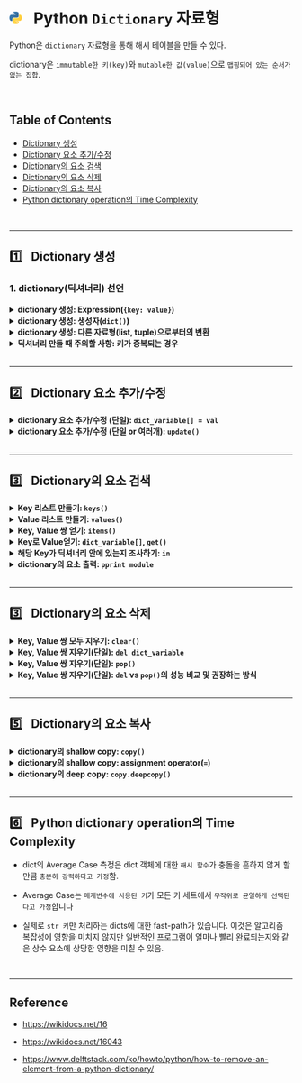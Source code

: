 # <a href="https://www.python.org/"><img src="https://raw.githubusercontent.com/KIMBIBLE/KIMBIBLE/main/icons/python.svg" title="Python" width="22px"/></a>&ensp; Python `Dictionary` 자료형

Python은 `dictionary` 자료형을 통해 해시 테이블을 만들 수 있다.

dictionary은 `immutable한 키(key)`와 `mutable한 값(value)`으로 `맵핑되어 있는 순서가 없는 집합`.

<br/>

## Table of Contents

* [Dictionary 생성](#section_01)
* [Dictionary 요소 추가/수정](#section_02)
* [Dictionary의 요소 검색](#section_03)
* [Dictionary의 요소 삭제](#section_04)
* [Dictionary의 요소 복사](#section_05)
* [Python dictionary operation의 Time Complexity](#section_06)


<br/>

---

<!--
################### Section 01 #############################
-->
<h2 id="section_01">1️⃣&ensp; Dictionary 생성</h2>


### 1. dictionary(딕셔너리) 선언

<details>
<summary><b>dictionary 생성: Expression(<code>{key: value}</code>)</b></summary>

```py
dict_1 = {}
dict_2 = {'name':'bbkim', 'birth': '1207'}
dict_3 = {'a': 1, 'b': [1, 2, 3]}
```

> :bulb:&ensp; dictionary의 키로는 immutable한 값은 사용할 수 있지만, mutable한 객체는 사용할 수 없음.

* `Immutable` : 숫자(number), 문자열(string), 튜플(tuple)

* `Mutable` : 리스트(list), 딕셔너리(dictionary), NumPy의 배열(ndarray)

---

</details>

<details>
<summary><b>dictionary 생성: 생성자(<code>dict()</code>)</b></summary>

```py
# dict constructor를 통핸 dictionary 생성.
dict_3 = dict(a = 1, b = 2, c= 3, d = 4)
```

---

</details>

<details>
<summary><b>dictionary 생성: 다른 자료형(list, tuple)으로부터의 변환</b></summary>

```py
dict_4 = dict([['bbkim', 123], ['awesome', 345]])
dict_5 = dict([('bbkim', 123), ('awesome', 345)])

# {'bbkim': 123, 'awesome': 345}
```

> :bulb:&ensp; 리스트 속에 리스트나 튜플, 튜플속에 리스트나 튜플의 값을 키와 value를 나란히 입력하면, 아래와 같이 dict로 변형할 수 있음. 

---

</details>

<details>
<summary><b>딕셔너리 만들 때 주의할 사항: 키가 중복되는 경우</b></summary>

```py
a = {1:'a', 1:'b'} # {1: 'b'} 
```

> :bulb:&ensp; 딕셔너리에서 Key는 고유한 값이므로 중복되는 Key 값을 설정해 놓으면 하나를 제외한 나머지 것들이 모두 무시됨!

</details>

<br/>

---

<!--
################### Section 02 #############################
-->
<h2 id="section_02">2️⃣&ensp; Dictionary 요소 추가/수정</h2>

<details>
<summary><b>dictionary 요소 추가/수정 (단일): <code>dict_variable[] = val</code></b></summary>

```py
a = {1: ['a', 'b', 'c'], 2: ['q', 'w', 'e']}

# dictionary에 요소 추가(단일)
a[3] = ['h'] # {1: ['a', 'b', 'c'], 2: ['q', 'w', 'e'], 3: ['h']}

# dictionary의 요소 수정(단일)
a[1] = 1 # {1: 1, 2: ['q', 'w', 'e'], 3: ['h']}
```

---

</details>

<details>
<summary><b>dictionary 요소 추가/수정 (단일 or 여러개): <code>update()</code></b></summary>

```py
a = {1: ['a', 'b', 'c'], 2: ['q', 'w', 'e']}

# dictionary에 요소 추가(단일 or 여러개)
a.update({1: 'a', 2: 'b'}) # {1: 'a', 2: 'b'}

# dictionary의 요소 수정(단일 or 여러개)
a.update({3: 3, 4: 4}) # {1: 'a', 2: 'b', 3: 3, 4: 4}
```

</details><br/>

---
<!--
################### Section 03 #############################
-->
<h2 id="section_03">3️⃣&ensp; Dictionary의 요소 검색</h2>


<details>
<summary><b>Key 리스트 만들기: <code>keys()</code></b></summary>

```py
x = dict(a = 1, b = 2, c = 3, d = 4)
x.keys() # dict_keys(['a', 'b', 'c', 'd'])
type(x.keys()) # <class 'dict_keys'>
```

> :bulb:&ensp; `x.keys()` 실행 시 iterable한 `dict_keys` 객체가 반환됨. (key들의 순서는 보장하지 않음!)

---

</details>

<details>
<summary><b>Value 리스트 만들기: <code>values()</code></b></summary>

```py
x = dict(a = 1, b = 2, c = 3, d = 4)
x.values() # dict_values([1, 2, 3, 4])
type(x.keys()) # <class 'dict_values'>
```

> :bulb:&ensp; `x.values()` 실행 시 iterable한 `dict_values` 객체가 반환됨. (value들의 순서는 보장하지 않음!)

---

</details>

<details>
<summary><b>Key, Value 쌍 얻기: <code>items()</code></b></summary>

```py
x = dict(a = 1, b = 2, c = 3, d = 4)
x.items() # dict_items([('a', 1), ('b', 2), ('c', 3), ('d', 4)])
type(x.items()) # <class 'dict_items'>

for k, v in x.items():
    print("key = {key}, value={value}".format(key=k, value=v))
"""
key = a, value=1
key = b, value=2
key = c, value=3
key = d, value=4
"""
```

> :bulb:&ensp; `x.items()` 실행 시 iterable한 `dict_items` 객체가 반환됨. (item들의 순서는 보장하지 않음!)

---

</details>

<details>
<summary><b>Key로 Value얻기: <code>dict_variable[]</code>, <code>get()</code></b></summary>

```py
# dict_variable['key_name'] syntax를 통한 value 접근

x = dict(a = 1, b = 2, c = 3, d = 4)
x['a'] # 1
x['asdf'] # 존재하지 않는 키로 접근 시 KeyError Exception 발생
"""
raceback (most recent call last):
  File "<stdin>", line 1, in <module>
KeyError: 'asdf'
"""
```

```py
# dict_variable.get('key_name') syntax를 통한 value 접근

x = dict(a = 1, b = 2, c = 3, d = 4)
x.get('a') # 1
x.get('asdf') == None # True: 존재하지 않는 키로 접근 시 None 리턴
```

---

</details>

<details>
<summary><b>해당 Key가 딕셔너리 안에 있는지 조사하기: <code>in</code></b></summary>

```py
x = dict(a = 1, b = 2, c = 3, d = 4)
'a' in x # True
'asdf' in x # False
```
---

</details>

<details>
<summary><b>dictionary의 요소 출력: <code>pprint module</code></b></summary>

```py
from pprint import pprint

dict_1 = {'bbkim': 123, 'awesome': 345, 'qwer': [1, 2, 3, 4], 'age': 10, 'sdfg': ['a', 'b', 'c', 'd']}
pprint(a)

"""
{'age': 10,
 'awesome': 345,
 'bbkim': 123,
 'qwer': [1, 2, 3, 4],
 'sdfg': ['a', 'b', 'c', 'd']}
"""
```
</details><br/>

---

<!--
################### Section 04 #############################
-->
<h2 id="section_04">3️⃣&ensp; Dictionary의 요소 삭제</h2>

<details>
<summary><b>Key, Value 쌍 모두 지우기: <code>clear()</code></b></summary>

```py
x = {'a': [1, 2, 3], 'b': 20, 'c': 15, 'd': 30}
x.clear()
print(a) # {}
```

---

</details>

<details>
<summary><b>Key, Value 쌍 지우기(단일): <code>del dict_variable</code></b></summary>

```py
x = {'a': [1, 2, 3], 'b': 20, 'c': 15, 'd': 30}
del x['a']
print(a) # {'b': 20, 'c': 15, 'd': 30}
```

---

</details>

<details>
<summary><b>Key, Value 쌍 지우기(단일): <code>pop()</code></b></summary>

```py
x = {'a': [1, 2, 3], 'b': 20, 'c': 15, 'd': 30}

# 존재하는 키를 pop할 때
x.pop('a') # [1, 2, 3]
print(x) # {'b': 20, 'c': 15, 'd': 30}

# 존재하지 않는 키를 pop할 때 without parameter
x.pop('asdf') # KeyError Exception 발생
"""
Traceback (most recent call last):
  File "<stdin>", line 1, in <module>
KeyError: 'asdf'
"""

# 존재하지 않는 키를 pop할 때 with parameter
x.pop('asdf', None) == None # True
```

---

</details>

<details>
<summary><b>Key, Value 쌍 지우기(단일): <code>del</code> vs <code>pop()</code>의 성능 비교 및 권장하는 방식</b></summary>

```py
from timeit import timeit

del_snippet = "x1 = {'a': [1, 2, 3], 'b': 20, 'c': 15, 'd': 30}; del x1['a']"
pop_snippet = "x2 = {'a': [1, 2, 3], 'b': 20, 'c': 15, 'd': 30}; x2.pop('a', None)"

timeit(del_snippet) # 백만번 실행시간: 0.19542962400009856
timeit(pop_snippet) # 백만번 실행시간: 0.22955768899964824
```

> :bulb:&ensp; 평균적인 실행 시간은 `pop()`이 `del`보다 느림. 하지만 `pop()`은 `fallback 값`을 가지고 있어 런타임 오류 핸들링에 용이함.

</details><br/>

---

<!--
################### Section 05 #############################
-->
<h2 id="section_05">5️⃣&ensp; Dictionary의 요소 복사</h2>

<details>
<summary><b>dictionary의 shallow copy: <code>copy()</code></b></summary>

```py
x = {'a': [1, 2, 3], 'b': 20, 'c': 15, 'd': 30}
y = x.copy() # shallow copy

# dictionary의 mutable element 수정
x['a'].append(4)
print(x) # {'a': [1, 2, 3, 4], 'b': 20, 'c': 15, 'd': 30}
print(y) # {'a': [1, 2, 3, 4], 'b': 20, 'c': 15, 'd': 30}
id(x) == id(y) # Fasle
id(x['a']) == id(y['a']) # True

# dictionary의 immutable element 수정
x['b'] = 3 
print(x) # {'a': [1, 2, 3, 4], 'b': 3, 'c': 15, 'd': 30}
print(y) # {'a': [1, 2, 3, 4], 'b': 20, 'c': 15, 'd': 30}
id(x) == id(y) # Fasle
id(x['b']) == id(y['b']) # False
```

> :bulb:&ensp; `copy()` 사용 시, 복사된 객체 저장을 위한 새로운 객체가 생성되지만, 내부의 mutable element의 경우 주소값만 복사됨.

---

</details>

<details>
<summary><b>dictionary의 shallow copy: assignment operator(<code>=</code>)</b></summary>

```py
x = {'a': [1, 2, 3], 'b': 20, 'c': 15, 'd': 30}
y = x # shallow copy

# dictionary의 mutable element 수정
x['a'].append(4)
print(x) # {'a': [1, 2, 3, 4], 'b': 20, 'c': 15, 'd': 30}
print(y) # {'a': [1, 2, 3, 4], 'b': 20, 'c': 15, 'd': 30}
id(x) == id(y) # True
id(x['a']) == id(y['a']) # True

# dictionary의 immutable element 수정
x['b'] = 3 
print(x) # {'a': [1, 2, 3, 4], 'b': 3, 'c': 15, 'd': 30}
print(y) # {'a': [1, 2, 3, 4], 'b': 3, 'c': 15, 'd': 30}
id(x) == id(y) # True
id(x['b']) == id(y['b']) # True
```

> :bulb:&ensp; assignment operator(`=`) 사용 시, 새로운 객체가 생성되지 않고 변수의 참조만 복사됨. 따라서 두 변수가 같은 객체를 가리킴.

---

</details>

<details>
<summary><b>dictionary의 deep copy: <code>copy.deepcopy()</code></b></summary>

```py
import copy
x = {'a': [1, 2, 3], 'b': 20, 'c': 15, 'd': 30}
y = copy.deepcopy(x)

# dictionary의 mutable element 수정
x['a'].append(4)
print(x) # {'a': [1, 2, 3, 4], 'b': 20, 'c': 15, 'd': 30}
print(y) # {'a': [1, 2, 3], 'b': 20, 'c': 15, 'd': 30}
id(x) == id(y) # False
id(x['a']) == id(y['a']) # False

# dictionary의 immutable element 수정
x = {'a': [1, 2, 3], 'b': 20, 'c': 15, 'd': 30}
x['b'] = 3 
print(x) # {'a': [1, 2, 3], 'b': 3, 'c': 15, 'd': 30}
print(y) # {'a': [1, 2, 3], 'b': 20, 'c': 15, 'd': 30}
id(x) == id(y) # False
id(x['b']) == id(y['b']) # False
```

> :bulb:&ensp; `copy.deepcopy()` 사용 시, 복사된 객체 저장을 위한 새로운 객체가 생성되고, 내부의 mutable element들 또한 주소값만 복사되지 않고 내용까지 복사됨.

</details><br/>

---
<h2 id="section_06">6️⃣&ensp; Python dictionary operation의 Time Complexity</h2>



* dict의 Average Case 측정은 dict 객체에 대한 `해시 함수`가 충돌을 흔하지 않게 할 만큼 `충분히 강력하다고 가정`함.

* Average Case는 `매개변수에 사용된 키`가 모든 키 세트에서 `무작위로 균일하게 선택된다고 가정`합니다

* 실제로 `str 키`만 처리하는 dicts에 대한 fast-path가 있습니다. 이것은 알고리즘 복잡성에 영향을 미치지 않지만 일반적인 프로그램이 얼마나 빨리 완료되는지와 같은 상수 요소에 상당한 영향을 미칠 수 있음.

<br/>

---
## Reference

* https://wikidocs.net/16

* https://wikidocs.net/16043

* https://www.delftstack.com/ko/howto/python/how-to-remove-an-element-from-a-python-dictionary/